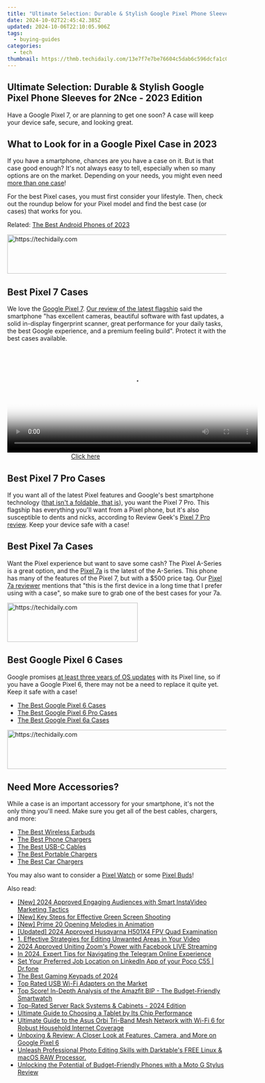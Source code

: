 ```yaml
---
title: "Ultimate Selection: Durable & Stylish Google Pixel Phone Sleeves for 2Nce - 2023 Edition"
date: 2024-10-02T22:45:42.385Z
updated: 2024-10-06T22:10:05.906Z
tags:
  - buying-guides
categories:
  - tech
thumbnail: https://thmb.techidaily.com/13e7f7e7be76604c5dab6c596dcfa1c029fcc151622c342e3e61d624bd5a3ac1.jpg
---
```


## Ultimate Selection: Durable & Stylish Google Pixel Phone Sleeves for 2Nce - 2023 Edition

Have a Google Pixel 7, or are planning to get one soon? A case will keep your device safe, secure, and looking great.

##  What to Look for in a Google Pixel Case in 2023

 If you have a smartphone, chances are you have a case on it. But is that case good enough? It's not always easy to tell, especially when so many options are on the market. Depending on your needs, you might even need [more than one case](https://tech-savvy.techidaily.com/artificial-intelligence-the-next-level-for-bing/)!

 For the best Pixel cases, you must first consider your lifestyle. Then, check out the roundup below for your Pixel model and find the best case (or cases) that works for you.

Related: [The Best Android Phones of 2023](https://twitter-videos.techidaily.com/hot-takes-highlight-twitters-trending-topics-for-2024/) 

<!-- affiliate ads begin -->
<a href="https://appsumo.8odi.net/c/5597632/2094415/7443" target="_top" id="2094415">
  <img src="//a.impactradius-go.com/display-ad/7443-2094415" border="0" alt="https://techidaily.com" width="728" height="90"/>
</a>
<img height="0" width="0" src="https://appsumo.8odi.net/i/5597632/2094415/7443" style="position:absolute;visibility:hidden;" border="0" />
<!-- affiliate ads end -->

##  Best Pixel 7 Cases

 We love the [Google Pixel 7](https://www.amazon.com/Google-Pixel-7-5G-Android-Phone/dp/B0BCQXXRJJ?tag=htg-v2-20b2991-20&ascsubtag=UUhtgUeUpU202506&asc%5Frefurl=https%3A%2F%2Fwww.howtogeek.com%2F876338%2Fbest-google-pixel-cases%2F&asc%5Fcampaign=Short-Term). [Our review of the latest flagship](https://video-content-creator.techidaily.com/new-split-mkv-videos-with-ease-top-10-free-software-options-for-2024/) said the smartphone "has excellent cameras, beautiful software with fast updates, a solid in-display fingerprint scanner, great performance for your daily tasks, the best Google experience, and a premium feeling build". Protect it with the best cases available.

<!-- affiliate ads begin -->
<span id="1983549">
					<video width="576" height="240" style="cursor:pointer"
           poster="//a.impactradius-go.com/display-clicktoplayimage/1983549.png"
           onclick="if(!this.playClicked){this.play();this.setAttribute('controls',true);this.playClicked=true;}">
	   <source src="//a.impactradius-go.com/display-ad/22993-1983549">
	   <img src="//a.impactradius-go.com/display-clicktoplayimage/1983549.png" style="border: none; height: 100%; width: 100%; object-fit: contain">
	</video>
	<div style="width:360px;text-align:center"><a href="javascript:window.open(decodeURIComponent('https%3A%2F%2Fhomestyler.sjv.io%2Fc%2F5597632%2F1983549%2F22993'), '_blank');void(0);">Click here</a></div>
</span>
<img height="0" width="0" src="https://imp.pxf.io/i/5597632/1983549/22993" style="position:absolute;visibility:hidden;" border="0" />
<!-- affiliate ads end -->

##  Best Pixel 7 Pro Cases

 If you want all of the latest Pixel features and Google's best smartphone technology ([that isn't a foldable, that is](https://extra-skills.techidaily.com/updated-precision-and-performance-in-every-shade-the-eizo-cg318-4k-monitor/)), you want the Pixel 7 Pro. This flagship has everything you'll want from a Pixel phone, but it's also susceptible to dents and nicks, according to Review Geek's [Pixel 7 Pro review](https://www.reviewgeek.com/143156/google-pixel-7-pro-review-youll-need-a-screen-protector/). Keep your device safe with a case!

##  Best Pixel 7a Cases

 Want the Pixel experience but want to save some cash? The Pixel A-Series is a great option, and the [Pixel 7a](https://www.amazon.com/Google-Pixel-7a-Unlocked-Smartphone/dp/B0BZ9XNBRB?tag=htg-v2-20b2991-20&ascsubtag=UUhtgUeUpU202506&asc%5Frefurl=https%3A%2F%2Fwww.howtogeek.com%2F876338%2Fbest-google-pixel-cases%2F&asc%5Fcampaign=Short-Term) is the latest of the A-Series. This phone has many of the features of the Pixel 7, but with a $500 price tag. Our [Pixel 7a reviewer](https://youtube-lab.techidaily.com/nlocking-the-secrets-to-parallel-playback-prowess-for-2024/) mentions that "this is the first device in a long time that I prefer using with a case", so make sure to grab one of the best cases for your 7a.

<!-- affiliate ads begin -->
<a href="https://aligracehair.sjv.io/c/5597632/2027176/19272" target="_top" id="2027176">
  <img src="//a.impactradius-go.com/display-ad/19272-2027176" border="0" alt="https://techidaily.com" width="300" height="90"/>
</a>
<img height="0" width="0" src="https://aligracehair.sjv.io/i/5597632/2027176/19272" style="position:absolute;visibility:hidden;" border="0" />
<!-- affiliate ads end -->

##  Best Google Pixel 6 Cases

 Google promises [at least three years of OS updates](https://support.google.com/pixelphone/answer/4457705?hl=en#zippy=%2Cpixel-later) with its Pixel line, so if you have a Google Pixel 6, there may not be a need to replace it quite yet. Keep it safe with a case!

* [The Best Google Pixel 6 Cases](https://youtube-video-recordings.techidaily.com/dancefloor-dynamics-top-rated-dj-video-selections/)
* [The Best Google Pixel 6 Pro Cases](https://some-guidance.techidaily.com/the-dji-x20-drone-vision-wear-review-for-2024/)
* [The Best Google Pixel 6a Cases](https://fox-cloud.techidaily.com/updated-decoding-the-divergence-360-film-vs-virtual-reality-for-2024/)

<!-- affiliate ads begin -->
<a href="https://appsumo.8odi.net/c/5597632/2123729/7443" target="_top" id="2123729">
  <img src="//a.impactradius-go.com/display-ad/7443-2123729" border="0" alt="https://techidaily.com" width="600" height="90"/>
</a>
<img height="0" width="0" src="https://appsumo.8odi.net/i/5597632/2123729/7443" style="position:absolute;visibility:hidden;" border="0" />
<!-- affiliate ads end -->

##  Need More Accessories?

 While a case is an important accessory for your smartphone, it's not the only thing you'll need. Make sure you get all of the best cables, chargers, and more:

* [The Best Wireless Earbuds](https://ios-unlock.techidaily.com/locked-out-of-apple-iphone-xs-max-5-ways-to-get-into-a-locked-apple-iphone-xs-max-by-drfone-ios/)
* [The Best Phone Chargers](https://some-techniques.techidaily.com/freedom-in-viewing-is-vlc-more-powerful-than-mpc-for-2024/)
* [The Best USB-C Cables](https://games-able.techidaily.com/bypassing-steam-disconnection-in-windows-11/)
* [The Best Portable Chargers](https://change-location.techidaily.com/how-to-fix-error-495-while-downloadupdating-android-apps-on-motorola-moto-g13-drfone-by-drfone-fix-android-problems-fix-android-problems/)
* [The Best Car Chargers](https://extra-guidance.techidaily.com/in-2024-milliseconds-and-megabits-deconstructing-20mb-videos/)

 You may also want to consider a [Pixel Watch](https://facebook-video-recording.techidaily.com/repair-glitches-in-instagram-likescomments-for-2024/) or some [Pixel Buds](https://eaxpv-info.techidaily.com/updated-harnessing-the-power-of-visual-appeal-in-your-youtube-advertising-for-2024/)!

<ins class="adsbygoogle"
     style="display:block"
     data-ad-format="autorelaxed"
     data-ad-client="ca-pub-7571918770474297"
     data-ad-slot="1223367746"></ins>

<ins class="adsbygoogle"
     style="display:block"
     data-ad-client="ca-pub-7571918770474297"
     data-ad-slot="8358498916"
     data-ad-format="auto"
     data-full-width-responsive="true"></ins>

<span class="atpl-alsoreadstyle">Also read:</span>
<div><ul>
<li><a href="https://instagram-video-files.techidaily.com/new-2024-approved-engaging-audiences-with-smart-instavideo-marketing-tactics/"><u>[New] 2024 Approved Engaging Audiences with Smart InstaVideo Marketing Tactics</u></a></li>
<li><a href="https://extra-guidance.techidaily.com/new-key-steps-for-effective-green-screen-shooting/"><u>[New] Key Steps for Effective Green Screen Shooting</u></a></li>
<li><a href="https://extra-approaches.techidaily.com/new-prime-20-opening-melodies-in-animation/"><u>[New] Prime 20 Opening Melodies in Animation</u></a></li>
<li><a href="https://fox-cloud.techidaily.com/updated-2024-approved-husqvarna-h501x4-fpv-quad-examination/"><u>[Updated] 2024 Approved Husqvarna H501X4 FPV Quad Examination</u></a></li>
<li><a href="https://win-tutorials.techidaily.com/1-effective-strategies-for-editing-unwanted-areas-in-your-video/"><u>1. Effective Strategies for Editing Unwanted Areas in Your Video</u></a></li>
<li><a href="https://some-skills.techidaily.com/2024-approved-uniting-zooms-power-with-facebook-live-streaming/"><u>2024 Approved Uniting Zoom's Power with Facebook LIVE Streaming</u></a></li>
<li><a href="https://some-knowledge.techidaily.com/in-2024-expert-tips-for-navigating-the-telegram-online-experience/"><u>In 2024, Expert Tips for Navigating the Telegram Online Experience</u></a></li>
<li><a href="https://location-social.techidaily.com/set-your-preferred-job-location-on-linkedin-app-of-your-poco-c55-drfone-by-drfone-virtual-android/"><u>Set Your Preferred Job Location on LinkedIn App of your Poco C55 | Dr.fone</u></a></li>
<li><a href="https://games-able.techidaily.com/the-best-gaming-keypads-of-2024/"><u>The Best Gaming Keypads of 2024</u></a></li>
<li><a href="https://buynow-help.techidaily.com/top-rated-usb-wi-fi-adapters-on-the-market/"><u>Top Rated USB Wi-Fi Adapters on the Market</u></a></li>
<li><a href="https://buynow-help.techidaily.com/top-score-in-depth-analysis-of-the-amazfit-bip-the-budget-friendly-smartwatch/"><u>Top Score! In-Depth Analysis of the Amazfit BIP - The Budget-Friendly Smartwatch</u></a></li>
<li><a href="https://buynow-help.techidaily.com/top-rated-server-rack-systems-and-cabinets-2024-edition/"><u>Top-Rated Server Rack Systems & Cabinets - 2024 Edition</u></a></li>
<li><a href="https://buynow-help.techidaily.com/ultimate-guide-to-choosing-a-tablet-by-its-chip-performance/"><u>Ultimate Guide to Choosing a Tablet by Its Chip Performance</u></a></li>
<li><a href="https://buynow-help.techidaily.com/ultimate-guide-to-the-asus-orbi-tri-band-mesh-network-with-wi-fi-6-for-robust-household-internet-coverage/"><u>Ultimate Guide to the Asus Orbi Tri-Band Mesh Network with Wi-Fi 6 for Robust Household Internet Coverage</u></a></li>
<li><a href="https://buynow-help.techidaily.com/unboxing-and-review-a-closer-look-at-features-camera-and-more-on-google-pixel-6/"><u>Unboxing & Review: A Closer Look at Features, Camera, and More on Google Pixel 6</u></a></li>
<li><a href="https://buynow-help.techidaily.com/unleash-professional-photo-editing-skills-with-darktables-free-linux-and-macos-raw-processor/"><u>Unleash Professional Photo Editing Skills with Darktable's FREE Linux & macOS RAW Processor.</u></a></li>
<li><a href="https://buynow-help.techidaily.com/unlocking-the-potential-of-budget-friendly-phones-with-a-moto-g-stylus-review/"><u>Unlocking the Potential of Budget-Friendly Phones with a Moto G Stylus Review</u></a></li>
</ul></div>


